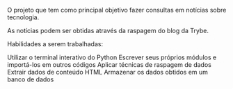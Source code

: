 O projeto que tem como principal objetivo fazer consultas em notícias sobre tecnologia.

As notícias podem ser obtidas através da raspagem do blog da Trybe.

Habilidades a serem trabalhadas:

Utilizar o terminal interativo do Python
Escrever seus próprios módulos e importá-los em outros códigos
Aplicar técnicas de raspagem de dados
Extrair dados de conteúdo HTML
Armazenar os dados obtidos em um banco de dados
